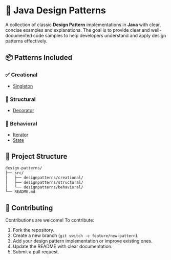 # 🎯 Java Design Patterns

A collection of classic **Design Pattern** implementations in **Java** with clear, concise examples and explanations. The goal is to provide clear and well-documented code samples to help developers understand and apply design patterns effectively.


## 📦 Patterns Included

### ✅ Creational
- [Singleton](./src/designpatterns/creational/singleton/)

### 🧱 Structural
- [Decorator](./src/designpatterns/structural/decorator/)

### 🔄 Behavioral
- [Iterator](./src/designpatterns/behavioral/iterator/)
- [State](./src/designpatterns/behavioral/state/)
  

## 📁 Project Structure

```bash
design-patterns/
├── src/
│   ├── designpatterns/creational/
│   ├── designpatterns/structural/
│   └── designpatterns/behavioral/
└── README.md
```


## 🤝 Contributing

Contributions are welcome! To contribute:
1. Fork the repository.
2. Create a new branch (`git switch -c feature/new-pattern`).
3. Add your design pattern implementation or improve existing ones.
4. Update the README with clear documentation.
5. Submit a pull request.




